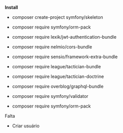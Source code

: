 **Install**

- composer create-project symfony/skeleton


- composer require symfony/orm-pack
- composer require lexik/jwt-authentication-bundle
- composer require nelmio/cors-bundle
- composer require sensio/framework-extra-bundle
- composer require league/tactician-bundle
- composer require league/tactician-doctrine
- composer require overblog/graphql-bundle
- composer require symfony/validator
- composer require symfony/orm-pack

Falta
- Criar usuário
